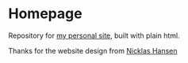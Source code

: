 # Homepage

Repository for [my personal site](), built with plain html.

Thanks for the website design from [Nicklas Hansen](https://nicklashansen.github.io/)
